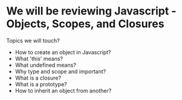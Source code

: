 We will be reviewing Javascript - Objects, Scopes, and Closures
=================================================================

Topics we will touch?
- How to create an object in Javascript?
- What 'this' means?
- What undefined means?
- Why type and scope and important?
- What is a closure?
- What is a prototype?
- How to inherit an object from another?
